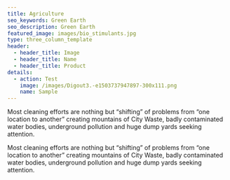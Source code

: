 ```yaml
---
title: Agriculture
seo_keywords: Green Earth
seo_description: Green Earth
featured_image: images/bio_stimulants.jpg
type: three_column_template
header:
  - header_title: Image
  - header_title: Name
  - header_title: Product
details:
  - action: Test
    image: /images/Digout3.-e1503737947897-300x111.png
    name: Sample
---
```

Most cleaning efforts are nothing but “shifting” of problems from “one location to another” creating mountains of City Waste, badly contaminated water bodies, underground pollution and huge dump yards seeking attention.

Most cleaning efforts are nothing but “shifting” of problems from “one location to another” creating mountains of City Waste, badly contaminated water bodies, underground pollution and huge dump yards seeking attention.
